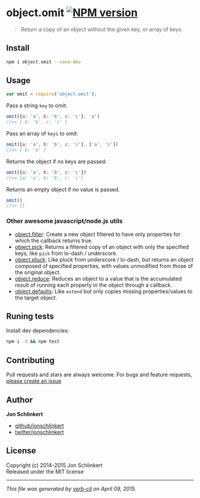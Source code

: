 # object.omit [![NPM version](https://badge.fury.io/js/object.omit.svg)](http://badge.fury.io/js/object.omit)

> Return a copy of an object without the given key, or array of keys.

## Install
```bash
npm i object.omit --save-dev
```


## Usage

```js
var omit = require('object.omit');
```

Pass a string `key` to omit:

```js
omit({a: 'a', b: 'b', c: 'c'}, 'a')
//=> { b: 'b', c: 'c' }
```

Pass an array of `keys` to omit:

```js
omit({a: 'a', b: 'b', c: 'c'}, ['a', 'c'])
//=> { b: 'b' }
```

Returns the object if no keys are passed:

```js
omit({a: 'a', b: 'b', c: 'c'})
//=> {a: 'a', b: 'b', c: 'c'}
```

Returns an empty object if no value is passed.

```js
omit()
//=> {}
```

### Other awesome javascript/node.js utils
 * [object.filter](https://github.com/jonschlinkert/object.filter): Create a new object filtered to have only properties for which the callback returns true.
 * [object.pick](https://github.com/jonschlinkert/object.pick): Returns a filtered copy of an object with only the specified keys, like `pick` from lo-dash / underscore.
 * [object.pluck](https://github.com/jonschlinkert/object.pluck): Like pluck from underscore / lo-dash, but returns an object composed of specified properties, with values unmodified from those of the original object.
 * [object.reduce](https://github.com/jonschlinkert/object.reduce): Reduces an object to a value that is the accumulated result of running each property in the object through a callback.
 * [object.defaults](https://github.com/jonschlinkert/object.defaults): Like `extend` but only copies missing properties/values to the target object.

## Runing tests
Install dev dependencies:

```bash
npm i -d && npm test
```

## Contributing
Pull requests and stars are always welcome. For bugs and feature requests, [please create an issue](https://github.com/jonschlinkert/object.omit/issues)

## Author

**Jon Schlinkert**

+ [github/jonschlinkert](https://github.com/jonschlinkert)
+ [twitter/jonschlinkert](http://twitter.com/jonschlinkert) 

## License
Copyright (c) 2014-2015 Jon Schlinkert  
Released under the MIT license

***

_This file was generated by [verb-cli](https://github.com/assemble/verb-cli) on April 09, 2015._
